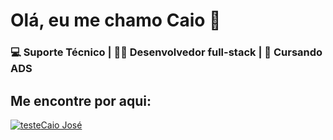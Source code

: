 # **Olá, eu me chamo Caio 👋**

### 💻 Suporte Técnico | 👨‍💻 Desenvolvedor full-stack | 🏫 Cursando ADS

## Me encontre por aqui:
[![teste](https://img.icons8.com/?size=48&id=13930&format=png)Caio José](https://br.linkedin.com/in/caio-jos%C3%A9-soares-da-luz-67352a264)
